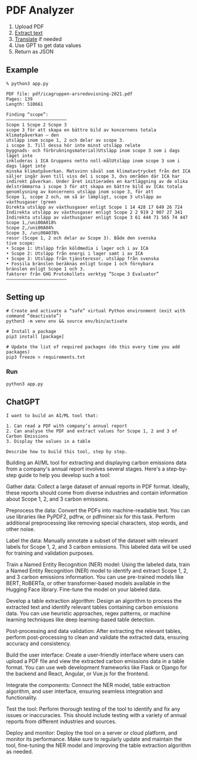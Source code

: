 # PDF Analyzer

1. Upload PDF
2. [Extract text](https://www.geeksforgeeks.org/extract-text-from-pdf-file-using-python/)
3. [Translate](https://huggingface.co/models?pipeline_tag=translation&sort=downloads) if needed
4. Use GPT to get data values
5. Return as JSON

## Example

    % python3 app.py

    PDF file: pdf/icagruppen-arsredovisning-2021.pdf
    Pages: 139
    Length: 510661

    Finding “scope”:
    ———————————————————————
    Scope 1 Scope 2 Scope 3
    scope 3 för att skapa en bättre bild av koncernens totala klimatpåverkan – den 
    utsläpp inom scope 1, 2 och delar av scope 3. 
    i scope 3. Till dessa hör inte minst utsläpp relate ­
    byggnads- och förbrukningsmaterial)Utsläpp inom scope 3 som i dags läget inte 
    inkluderas i ICA Gruppens netto noll-målUtsläpp inom scope 3 som i dags läget inte 
    minska klimatpåverkan. Matsvinn såväl som klimatavtrycket från det ICA säljer ingår även till viss del i scope 3, dvs områden där ICA har 
    indirekt påverkan. Under året initierades en kartläggning av de olika delströmmarna i scope 3 för att skapa en bättre bild av ICAs totala 
    genomlysning av koncernens utsläpp inom scope 3, för att 
    Scope 1, scope 2 och, om så är lämpligt, scope 3 utsläpp av växthusgaser (green­
    Direkta utsläpp av växthusgaser enligt Scope 1 14 428 17 649 26 724
    Indirekta utsläpp av växthusgaser enligt Scope 2 2 919 2 907 27 341
    Indirekta utsläpp av växthusgaser enligt Scope 3 61 444 71 565 74 447
    Scope 1,/uni00A018%
    Scope 2,/uni00A04%
    Scope 3, /uni00A078%
    resor (Scope 1, 2 och delar av Scope 3). Både den svenska 
    tive scope:
    • Scope 1: Utsläpp från köldmedia i lager och i av ICA 
    • Scope 2: Utsläpp från energi i lager samt i av ICA 
    • Scope 3: Utsläpp från tjänsteresor, utsläpp från svenska 
    • Fossila bränslen beräknas enligt Scope 1 och förnybara 
    bränslen enligt Scope 1 och 3.
    faktorer från GHG Protokollets verktyg ”Scope 3 Evaluator” 
    ———————————————————————

## Setting up

	# Create and activate a “safe” virtual Python environment (exit with command “deactivate”)
	python3 -m venv env && source env/bin/activate
	
	# Install a package
	pip3 install [package]
	
	# Update the list of required packages (do this every time you add packages)
	pip3 freeze > requirements.txt

### Run

	python3 app.py

## ChatGPT

	I want to build an AI/ML tool that:
	
	1. Can read a PDF with company’s annual report
	2. Can analyse the PDF and extract values for Scope 1, 2 and 3 of Carbon Emissions
	3. Display the values in a table
	
	Describe how to build this tool, step by step.

Building an AI/ML tool for extracting and displaying carbon emissions data from a company's annual report involves several stages. Here's a step-by-step guide to help you develop such a tool:

Gather data:
Collect a large dataset of annual reports in PDF format. Ideally, these reports should come from diverse industries and contain information about Scope 1, 2, and 3 carbon emissions.

Preprocess the data:
Convert the PDFs into machine-readable text. You can use libraries like PyPDF2, pdfrw, or pdfminer.six for this task. Perform additional preprocessing like removing special characters, stop words, and other noise.

Label the data:
Manually annotate a subset of the dataset with relevant labels for Scope 1, 2, and 3 carbon emissions. This labeled data will be used for training and validation purposes.

Train a Named Entity Recognition (NER) model:
Using the labeled data, train a Named Entity Recognition (NER) model to identify and extract Scope 1, 2, and 3 carbon emissions information. You can use pre-trained models like BERT, RoBERTa, or other transformer-based models available in the Hugging Face library. Fine-tune the model on your labeled data.

Develop a table extraction algorithm:
Design an algorithm to process the extracted text and identify relevant tables containing carbon emissions data. You can use heuristic approaches, regex patterns, or machine learning techniques like deep learning-based table detection.

Post-processing and data validation:
After extracting the relevant tables, perform post-processing to clean and validate the extracted data, ensuring accuracy and consistency.

Build the user interface:
Create a user-friendly interface where users can upload a PDF file and view the extracted carbon emissions data in a table format. You can use web development frameworks like Flask or Django for the backend and React, Angular, or Vue.js for the frontend.

Integrate the components:
Connect the NER model, table extraction algorithm, and user interface, ensuring seamless integration and functionality.

Test the tool:
Perform thorough testing of the tool to identify and fix any issues or inaccuracies. This should include testing with a variety of annual reports from different industries and sources.

Deploy and monitor:
Deploy the tool on a server or cloud platform, and monitor its performance. Make sure to regularly update and maintain the tool, fine-tuning the NER model and improving the table extraction algorithm as needed.
